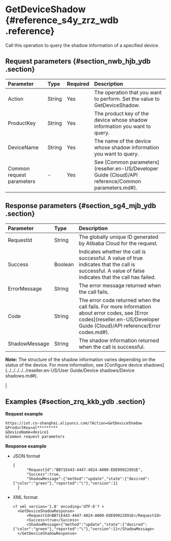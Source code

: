 # GetDeviceShadow {#reference_s4y_zrz_wdb .reference}

Call this operation to query the shadow information of a specified device.

## Request parameters {#section_nwb_hjb_ydb .section}

|Parameter|Type|Required|Description|
|:--------|:---|:-------|:----------|
|Action|String|Yes|The operation that you want to perform. Set the value to GetDeviceShadow.|
|ProductKey|String|Yes|The product key of the device whose shadow information you want to query.|
|DeviceName|String|Yes|The name of the device whose shadow information you want to query.|
|Common request parameters|-|Yes|See [Common parameters](reseller.en-US/Developer Guide (Cloud)/API reference/Common parameters.md#).|

## Response parameters {#section_sg4_mjb_ydb .section}

|Parameter|Type|Description|
|:--------|:---|:----------|
|RequestId|String|The globally unique ID generated by Alibaba Cloud for the request.|
|Success|Boolean|Indicates whether the call is successful. A value of true indicates that the call is successful. A value of false indicates that the call has failed.|
|ErrorMessage|String|The error message returned when the call fails.|
|Code|String|The error code returned when the call fails. For more information about error codes, see [Error codes](reseller.en-US/Developer Guide (Cloud)/API reference/Error codes.md#).|
|ShadowMessage|String| The shadow information returned when the call is successful.

 **Note:** The structure of the shadow information varies depending on the status of the device. For more information, see [Configure device shadows](../../../../../reseller.en-US/User Guide/Device shadows/Device shadows.md#).

 |

## Examples {#section_zrq_kkb_ydb .section}

**Request example**

```
https://iot.cn-shanghai.aliyuncs.com/?Action=GetDeviceShadow
&ProductKey=al*********
&DeviceName=device1
&Common request parameters
```

**Response example**

-   JSON format

    ```
    {
          "RequestId":"BB71E443-4447-4024-A000-EDE09922891E",
          "Success":true,
          "ShadowMessage":{"method":"update","state":{"desired":{"color":"green"},"reported":"\"},"version":1}
      }
    ```

-   XML format

    ```
    <? xml version='1.0' encoding='UTF-8'? >
      <GetDeviceShadowResponse>
          <RequestId>BB71E443-4447-4024-A000-EDE09922891E</RequestId>
          <Success>true</Success>
          <ShadowMessage>{"method":"update","state":{"desired":{"color":"green"},"reported":"\"},"version":1}</ShadowMessage>
      </GetDeviceShadowResponse>
    ```



